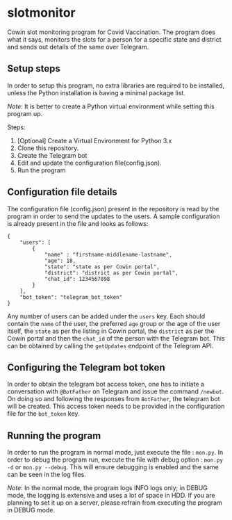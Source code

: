 # slotmonitor
Cowin slot monitoring program for Covid Vaccination. The program does what it says, monitors the slots for a person for a specific state and district and sends out details of the same over Telegram.

## Setup steps
In order to setup this program, no extra libraries are required to be installed, unless the Python installation is having a minimal package list.

_Note_: It is better to create a Python virtual environment while setting this program up.

Steps:
1. [Optional] Create a Virtual Environment for Python 3.x
2. Clone this repository.
3. Create the Telegram bot
4. Edit and update the configuration file(config.json).
5. Run the program

## Configuration file details
The configuration file (config.json) present in the repository is read by the program in order to send the updates to the users.
A sample configuration is already present in the file and looks as follows:
```
{
	"users": [
		{
			"name" : "firstname-middlename-lastname",
			"age": 18,
			"state": "state as per Cowin portal",
			"district": "district as per Cowin portal",
			"chat_id": 1234567898
		}
	],
	"bot_token": "telegram_bot_token"
}
```

Any number of users can be added under the `users` key. Each should contain the `name` of the user, the preferred `age` group or the age of the user itself,
the `state` as per the listing in Cowin portal, the `district` as per the Cowin portal and then the `chat_id` of the person with the Telegram bot. This can be
obtained by calling the `getUpdates` endpoint of the Telegram API.

## Configuring the Telegram bot token
In order to obtain the telegram bot access token, one has to initiate a conversation with `@BotFather` on Telegram and issue the command `/newbot`. On doing so
and following the responses from `BotFather`, the telegram bot will be created. This access token needs to be provided in the configuration file for the
`bot_token` key.

## Running the program
In order to run the program in normal mode, just execute the file : `mon.py`. In order to debug the program run, execute the file with debug option : `mon.py -d` or
`mon.py --debug`. This will ensure debugging is enabled and the same can be seen in the log files.

_Note_: In the normal mode, the program logs INFO logs only; in DEBUG mode, the logging is extensive and uses a lot of space in HDD. If you are planning to set it
up on a server, please refrain from executing the program in DEBUG mode.
